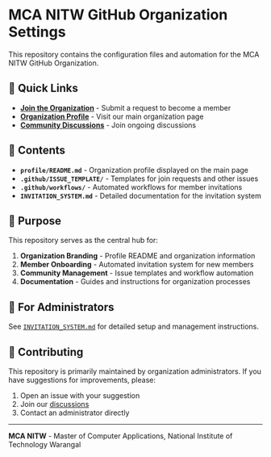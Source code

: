 # MCA NITW GitHub Organization Settings

This repository contains the configuration files and automation for the MCA NITW GitHub Organization.

## 🚀 Quick Links

- **[Join the Organization](https://github.com/MCA-NITW/.github/issues/new?assignees=&labels=join-request&template=join-request.yml&title=%5BJoin+Request%5D+%40your-username)** - Submit a request to become a member
- **[Organization Profile](https://github.com/MCA-NITW)** - Visit our main organization page
- **[Community Discussions](https://github.com/orgs/MCA-NITW/discussions)** - Join ongoing discussions

## 📁 Contents

- **`profile/README.md`** - Organization profile displayed on the main page
- **`.github/ISSUE_TEMPLATE/`** - Templates for join requests and other issues
- **`.github/workflows/`** - Automated workflows for member invitations
- **`INVITATION_SYSTEM.md`** - Detailed documentation for the invitation system

## 🎯 Purpose

This repository serves as the central hub for:

1. **Organization Branding** - Profile README and organization information
2. **Member Onboarding** - Automated invitation system for new members
3. **Community Management** - Issue templates and workflow automation
4. **Documentation** - Guides and instructions for organization processes

## 🔧 For Administrators

See [`INVITATION_SYSTEM.md`](./INVITATION_SYSTEM.md) for detailed setup and management instructions.

## 🤝 Contributing

This repository is primarily maintained by organization administrators. If you have suggestions for improvements, please:

1. Open an issue with your suggestion
2. Join our [discussions](https://github.com/orgs/MCA-NITW/discussions)
3. Contact an administrator directly

---

**MCA NITW** - Master of Computer Applications, National Institute of Technology Warangal
